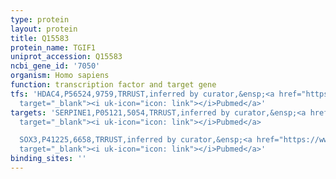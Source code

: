 ```yaml
---
type: protein
layout: protein
title: Q15583
protein_name: TGIF1
uniprot_accession: Q15583
ncbi_gene_id: '7050'
organism: Homo sapiens
function: transcription factor and target gene
tfs: 'HDAC4,P56524,9759,TRRUST,inferred by curator,&ensp;<a href="https://www.ncbi.nlm.nih.gov/pubmed/?term=17610967%5Buid%5D"
  target="_blank"><i uk-icon="icon: link"></i>Pubmed</a>'
targets: 'SERPINE1,P05121,5054,TRRUST,inferred by curator,&ensp;<a href="https://www.ncbi.nlm.nih.gov/pubmed/?term=19524896%5Buid%5D"
  target="_blank"><i uk-icon="icon: link"></i>Pubmed</a>

  SOX3,P41225,6658,TRRUST,inferred by curator,&ensp;<a href="https://www.ncbi.nlm.nih.gov/pubmed/?term=22293114%5Buid%5D"
  target="_blank"><i uk-icon="icon: link"></i>Pubmed</a>'
binding_sites: ''
---
```

